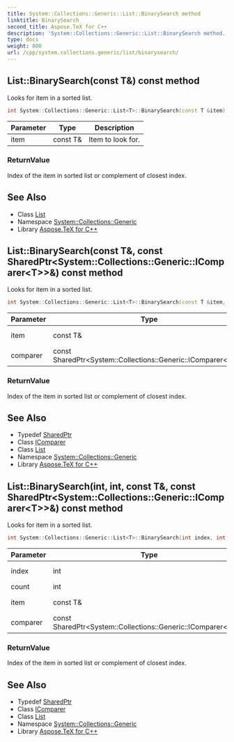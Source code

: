 ```yaml
---
title: System::Collections::Generic::List::BinarySearch method
linktitle: BinarySearch
second_title: Aspose.TeX for C++
description: 'System::Collections::Generic::List::BinarySearch method. Looks for item in a sorted list in C++.'
type: docs
weight: 800
url: /cpp/system.collections.generic/list/binarysearch/
---
```

## List::BinarySearch(const T\&) const method


Looks for item in a sorted list.

```cpp
int System::Collections::Generic::List<T>::BinarySearch(const T &item) const
```


| Parameter | Type | Description |
| --- | --- | --- |
| item | const T\& | Item to look for. |

### ReturnValue

Index of the item in sorted list or complement of closest index.

## See Also

* Class [List](../)
* Namespace [System::Collections::Generic](../../)
* Library [Aspose.TeX for C++](../../../)
## List::BinarySearch(const T\&, const SharedPtr\<System::Collections::Generic::IComparer\<T\>\>\&) const method


Looks for item in a sorted list.

```cpp
int System::Collections::Generic::List<T>::BinarySearch(const T &item, const SharedPtr<System::Collections::Generic::IComparer<T>> &comparer) const
```


| Parameter | Type | Description |
| --- | --- | --- |
| item | const T\& | Item to look for. |
| comparer | const SharedPtr\<System::Collections::Generic::IComparer\<T\>\>\& | [Comparer](../../comparer/) to use. |

### ReturnValue

Index of the item in sorted list or complement of closest index.

## See Also

* Typedef [SharedPtr](../../../system/sharedptr/)
* Class [IComparer](../../icomparer/)
* Class [List](../)
* Namespace [System::Collections::Generic](../../)
* Library [Aspose.TeX for C++](../../../)
## List::BinarySearch(int, int, const T\&, const SharedPtr\<System::Collections::Generic::IComparer\<T\>\>\&) const method


Looks for item in a sorted list.

```cpp
int System::Collections::Generic::List<T>::BinarySearch(int index, int count, const T &item, const SharedPtr<System::Collections::Generic::IComparer<T>> &comparer) const
```


| Parameter | Type | Description |
| --- | --- | --- |
| index | int | Range beginning. |
| count | int | Range size. |
| item | const T\& | Item to look for. |
| comparer | const SharedPtr\<System::Collections::Generic::IComparer\<T\>\>\& | [Comparer](../../comparer/) to use. |

### ReturnValue

Index of the item in sorted list or complement of closest index.

## See Also

* Typedef [SharedPtr](../../../system/sharedptr/)
* Class [IComparer](../../icomparer/)
* Class [List](../)
* Namespace [System::Collections::Generic](../../)
* Library [Aspose.TeX for C++](../../../)
